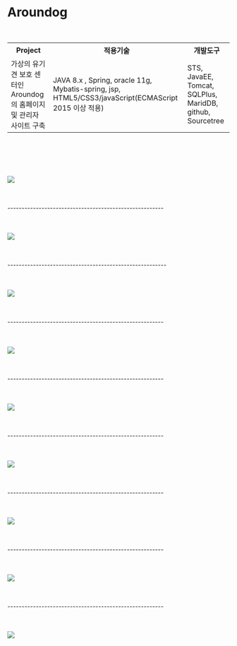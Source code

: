 # Aroundog
<br>
<table>
  <tr>
    <th>Project</th>
    <th>적용기술</th>
    <th>개발도구</th>
  </tr>
  <tr>
    <td>가상의 유기견 보호 센터인 Aroundog의 홈페이지 및 관리자 사이트 구축</td>
    <td>JAVA 8.x , Spring, oracle 11g, Mybatis-spring, jsp, HTML5/CSS3/javaScript(ECMAScript 2015 이상 적용)</td>
    <td>STS, JavaEE, Tomcat, SQLPlus, MaridDB, github, Sourcetree</td>
  </tr>
</table>  
<br><br><br><br>


<img src="https://postfiles.pstatic.net/MjAxOTA1MjFfNDYg/MDAxNTU4NDQ0ODkzNTM4.7cFc_EADveO5ydlLqaZjR7VNNTAiSdfR3K6zzpazyCEg.0xsSN-wU7QPkobADsGiflDTqk0wPXPI9NI1_dXHMNIkg.PNG.skykim010/4-1.png?type=w773"> <br><br><br>

-------------------------------------------------------<br><br><br>

<img src="https://postfiles.pstatic.net/MjAxOTA1MjFfNCAg/MDAxNTU4NDQ0ODkzNzQx.fqvzD9BlaI8kZg2Iqej4Da4anuszO-nUty-Y5cwlxZIg.ecnmrunNjnYpO5xNUbITwtltl5cGMELoU7gefjdWN04g.PNG.skykim010/4-2.png?type=w773"> <br><br><br>

--------------------------------------------------------<br><br><br>

<img src="https://postfiles.pstatic.net/MjAxOTA1MjFfMjYw/MDAxNTU4NDQ0ODkzNzg5.o5b69XYh0CvarJBmiL8VRLV45QzT50biYWRREM5xNEIg.3640QTR0Kplxo6I0enbuyGzII_OcK6kS7l6t6Q9_Q_Qg.PNG.skykim010/4-3.png?type=w773"> <br><br><br>

-------------------------------------------------------<br><br><br>

<img src="https://postfiles.pstatic.net/MjAxOTA1MjFfNjAg/MDAxNTU4NDQ0ODkzNjg2.f2W_YV7zCV6GF-tIJRqUHg9q6DE6pj2WoakPqTOuSewg.G1SQvuokVj3Wc_ViVV4cQNgE_XsyOHUHz9bSAvb_qPwg.PNG.skykim010/4-4.png?type=w773"> <br><br><br>

-------------------------------------------------------<br><br><br>

<img src="https://postfiles.pstatic.net/MjAxOTA1MjFfMTAw/MDAxNTU4NDQ0ODkzODIw.AEOvRyfMO6fwRcp3w4SRCtKl4-Pkk3i9tfbU-UM5WnIg.rB97MRMNn_enUrVLoubGpFniW48q70rglPSkdBhUNjYg.PNG.skykim010/4-5.png?type=w773"> <br><br><br>

-------------------------------------------------------<br><br><br>

<img src="https://postfiles.pstatic.net/MjAxOTA1MjFfNTAg/MDAxNTU4NDQ0ODkzOTEy.h_dbWOlYHEXtunibGCULn10hvvP5YLk1ih68s6fzUbwg.hWh9nvMeAqf4O5JKEqGrDnC9pTXbb321staVnLq-rdgg.PNG.skykim010/4-6.png?type=w773"> <br><br><br>

-------------------------------------------------------<br><br><br>

<img src="https://postfiles.pstatic.net/MjAxOTA1MjFfMTQ1/MDAxNTU4NDQ0ODk0MDQx.sKm4fcFY6iJKieWHNk2BgjbF1xHhx_4OKyxgZKEtEsQg.ZqEMh3dj6kBpugjX3E97hIegupnNQBtNIP_TwmZvNZYg.PNG.skykim010/4-7.png?type=w773"> <br><br><br>

-------------------------------------------------------<br><br><br>

<img src="https://postfiles.pstatic.net/MjAxOTA1MjFfMTYx/MDAxNTU4NDQ0ODk0MTEy.hrT9w3UkYGf-2BoZtTdm_wz3KanD2v65XL1BUGYY3Ugg.kQiRm24BBsIQgldl29au2QQFkPlbqIFqjqnQFwW0J1sg.PNG.skykim010/4-8.png?type=w773"> <br><br><br>

-------------------------------------------------------<br><br><br>

<img src="https://postfiles.pstatic.net/MjAxOTA1MjFfMTcw/MDAxNTU4NDQ0ODk0MjUw.I4UPD9WOAv5vl7YBOsFnwPvzBk0vpSwZ7xUivF2oAN0g.Pzg7Xngsrm_CmKidrXa3Fp9XB_upJ3-j7QF2XxwrDZcg.PNG.skykim010/4-9.png?type=w773"> <br><br><br>



